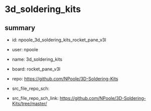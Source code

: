 # 3d_soldering_kits
 
## summary 
* id: npoole_3d_soldering_kits_rocket_pane_v3l
* user: npoole
* name: 3d_soldering_kits
* board: rocket_pane_v3l
* repo: https://github.com/NPoole/3D-Soldering-Kits



* src_file_repo_sch: 
* src_file_repo_sch_link: https://github.com/NPoole/3D-Soldering-Kits/tree/master/




